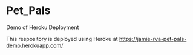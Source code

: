 # Pet_Pals
Demo of Heroku Deployment

This respository is deployed using Heroku at https://jamie-rva-pet-pals-demo.herokuapp.com/
